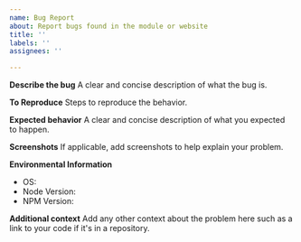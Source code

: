 ```yaml
---
name: Bug Report
about: Report bugs found in the module or website
title: ''
labels: ''
assignees: ''

---
```


**Describe the bug**
A clear and concise description of what the bug is.

**To Reproduce**
Steps to reproduce the behavior.

**Expected behavior**
A clear and concise description of what you expected to happen.

**Screenshots**
If applicable, add screenshots to help explain your problem.

**Environmental Information**
- OS:
- Node Version:
- NPM Version:

**Additional context**
Add any other context about the problem here such as a link to your code if it's in a repository.
